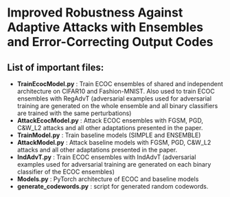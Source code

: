 # Improved Robustness Against Adaptive Attacks with Ensembles and Error-Correcting Output Codes

## List of important files:

* **TrainEcocModel.py** : Train ECOC ensembles of shared and independent architecture on CIFAR10 and Fashion-MNIST. Also used to train ECOC ensembles with RegAdvT (adversarial examples used for adversarial training are generated on the whole ensemble and all binary classifiers are trained with the same perturbations)
* **AttackEcocModel.py** : Attack ECOC ensembles with FGSM, PGD, C&W_L2 attacks and all other adaptations presented in the paper.
* **TrainModel.py** : Train baseline models (SIMPLE and ENSEMBLE)
* **AttackModel.py** : Attack baseline models with FGSM, PGD, C&W_L2 attacks and all other adaptations presented in the paper.
* **IndAdvT.py** : Train ECOC ensembles with IndAdvT (adversarial examples used for adversarial training are generated on each binary classifier of the ECOC ensembles)
* **Models.py** : PyTorch architecture of ECOC and baseline models
* **generate_codewords.py** : script for generated random codewords. 

